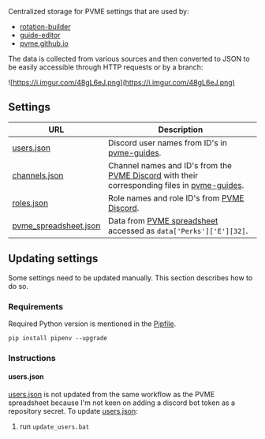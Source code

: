 Centralized storage for PVME settings that are used by:

- [rotation-builder](https://github.com/pvme/rotation-builder)
- [guide-editor](https://github.com/pvme/guide-editor)
- [pvme.github.io](https://github.com/pvme/pvme.github.io)

The data is collected from various sources and then converted to JSON to be easily accessible through HTTP requests or by a branch:

![https://i.imgur.com/48gL6eJ.png](https://i.imgur.com/48gL6eJ.png)

## Settings

| URL                                                          | Description                                                  |
| ------------------------------------------------------------ | ------------------------------------------------------------ |
| [users.json](https://raw.githubusercontent.com/pvme/pvme-settings/settings/users/users.json) | Discord user names from ID's in [pvme-guides](https://github.com/pvme/pvme-guides). |
| [channels.json](https://raw.githubusercontent.com/pvme/pvme-settings/pvme-discord/channels.json) | Channel names and ID's from the [PVME Discord](https://discord.gg/6djqFVN) with their corresponding files in [pvme-guides](https://github.com/pvme/pvme-guides). |
| [roles.json](https://raw.githubusercontent.com/pvme/pvme-settings/pvme-discord/roles.json) | Role names and role ID's from [PVME Discord](https://discord.gg/6djqFVN). |
| [pvme_spreadsheet.json](https://raw.githubusercontent.com/pvme/pvme-settings/settings/pvme-spreadsheet/pvme_spreadsheet.json) | Data from [PVME spreadsheet](https://docs.google.com/spreadsheets/d/1OGM9MBUG2bQVbHxlm86Xfs60soFcjINSOrPv1WL3Vgw/edit#gid=1210777994) accessed as `data['Perks']['E'][32]`. |

## Updating settings

Some settings need to be updated manually. This section describes how to do so. 

### Requirements

Required Python version is mentioned in the [Pipfile](https://github.com/pvme/pvme-settings/blob/master/Pipfile).

```
pip install pipenv --upgrade
```

### Instructions

#### users.json

[users.json](https://raw.githubusercontent.com/pvme/pvme-settings/settings/users/users.json) is not updated from the same workflow as the PVME spreadsheet because I'm not keen on adding a discord bot token as a repository secret. To update [users.json](https://raw.githubusercontent.com/pvme/pvme-settings/settings/users/users.json):

1. run `update_users.bat`

